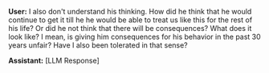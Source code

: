 **User:**
I also don't understand his thinking. How did he think that he would continue to get it till he he would be able to treat us like this for the rest of his life? Or did he not think that there will be consequences? What does it look like? I mean, is giving him consequences for his behavior in the past 30 years unfair? Have I also been tolerated in that sense?

**Assistant:**
[LLM Response]

